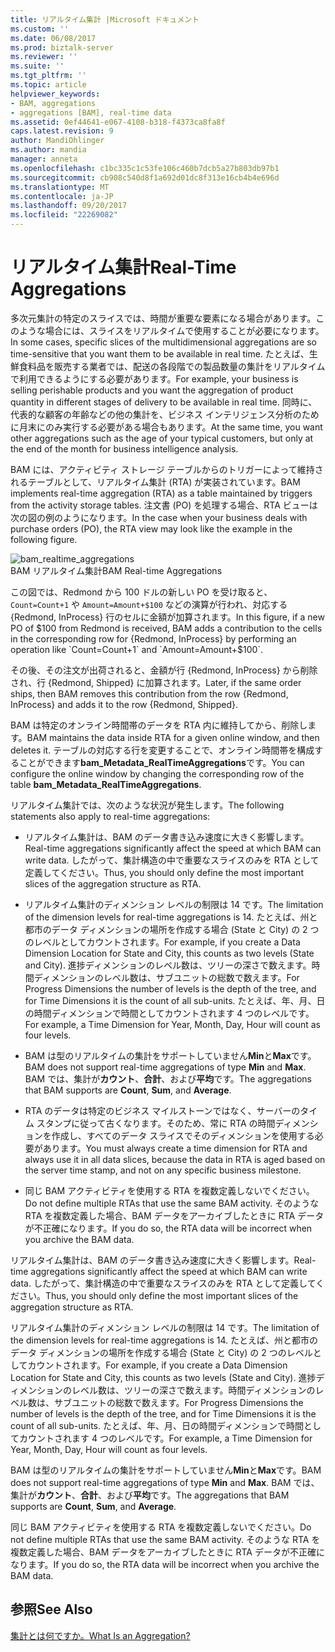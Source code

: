 ```yaml
---
title: リアルタイム集計 |Microsoft ドキュメント
ms.custom: ''
ms.date: 06/08/2017
ms.prod: biztalk-server
ms.reviewer: ''
ms.suite: ''
ms.tgt_pltfrm: ''
ms.topic: article
helpviewer_keywords:
- BAM, aggregations
- aggregations [BAM], real-time data
ms.assetid: 0ef44641-e067-4108-b318-f4373ca8fa8f
caps.latest.revision: 9
author: MandiOhlinger
ms.author: mandia
manager: anneta
ms.openlocfilehash: c1bc335c1c53fe106c460b7dcb5a27b803db97b1
ms.sourcegitcommit: cb908c540d8f1a692d01dc8f313e16cb4b4e696d
ms.translationtype: MT
ms.contentlocale: ja-JP
ms.lasthandoff: 09/20/2017
ms.locfileid: "22269082"
---
```

# <a name="real-time-aggregations"></a><span data-ttu-id="d8f2c-102">リアルタイム集計</span><span class="sxs-lookup"><span data-stu-id="d8f2c-102">Real-Time Aggregations</span></span>
<span data-ttu-id="d8f2c-103">多次元集計の特定のスライスでは、時間が重要な要素になる場合があります。このような場合には、スライスをリアルタイムで使用することが必要になります。</span><span class="sxs-lookup"><span data-stu-id="d8f2c-103">In some cases, specific slices of the multidimensional aggregations are so time-sensitive that you want them to be available in real time.</span></span> <span data-ttu-id="d8f2c-104">たとえば、生鮮食料品を販売する業者では、配送の各段階での製品数量の集計をリアルタイムで利用できるようにする必要があります。</span><span class="sxs-lookup"><span data-stu-id="d8f2c-104">For example, your business is selling perishable products and you want the aggregation of product quantity in different stages of delivery to be available in real time.</span></span> <span data-ttu-id="d8f2c-105">同時に、代表的な顧客の年齢などの他の集計を、ビジネス インテリジェンス分析のために月末にのみ実行する必要がある場合もあります。</span><span class="sxs-lookup"><span data-stu-id="d8f2c-105">At the same time, you want other aggregations such as the age of your typical customers, but only at the end of the month for business intelligence analysis.</span></span>  
  
 <span data-ttu-id="d8f2c-106">BAM には、アクティビティ ストレージ テーブルからのトリガーによって維持されるテーブルとして、リアルタイム集計 (RTA) が実装されています。</span><span class="sxs-lookup"><span data-stu-id="d8f2c-106">BAM implements real-time aggregation (RTA) as a table maintained by triggers from the activity storage tables.</span></span> <span data-ttu-id="d8f2c-107">注文書 (PO) を処理する場合、RTA ビューは次の図の例のようになります。</span><span class="sxs-lookup"><span data-stu-id="d8f2c-107">In the case when your business deals with purchase orders (PO), the RTA view may look like the example in the following figure.</span></span>  
  
 ![](../core/media/bam-realtime-aggregations.gif "bam_realtime_aggregations")  
<span data-ttu-id="d8f2c-108">BAM リアルタイム集計</span><span class="sxs-lookup"><span data-stu-id="d8f2c-108">BAM Real-time Aggregations</span></span>  
  
 <span data-ttu-id="d8f2c-109">この図では、Redmond から 100 ドルの新しい PO を受け取ると、`Count=Count+1` や `Amount=Amount+$100` などの演算が行われ、対応する {Redmond, InProcess} 行のセルに金額が加算されます。</span><span class="sxs-lookup"><span data-stu-id="d8f2c-109">In this figure, if a new PO of $100 from Redmond is received, BAM adds a contribution to the cells in the corresponding row for {Redmond, InProcess} by performing an operation like `Count=Count+1` and `Amount=Amount+$100`.</span></span>  
  
 <span data-ttu-id="d8f2c-110">その後、その注文が出荷されると、金額が行 {Redmond, InProcess} から削除され、行 {Redmond, Shipped} に加算されます。</span><span class="sxs-lookup"><span data-stu-id="d8f2c-110">Later, if the same order ships, then BAM removes this contribution from the row {Redmond, InProcess} and adds it to the row {Redmond, Shipped}.</span></span>  
  
 <span data-ttu-id="d8f2c-111">BAM は特定のオンライン時間帯のデータを RTA 内に維持してから、削除します。</span><span class="sxs-lookup"><span data-stu-id="d8f2c-111">BAM maintains the data inside RTA for a given online window, and then deletes it.</span></span> <span data-ttu-id="d8f2c-112">テーブルの対応する行を変更することで、オンライン時間帯を構成することができます**bam_Metadata_RealTimeAggregations**です。</span><span class="sxs-lookup"><span data-stu-id="d8f2c-112">You can configure the online window by changing the corresponding row of the table **bam_Metadata_RealTimeAggregations**.</span></span>  
  
 <span data-ttu-id="d8f2c-113">リアルタイム集計では、次のような状況が発生します。</span><span class="sxs-lookup"><span data-stu-id="d8f2c-113">The following statements also apply to real-time aggregations:</span></span>  
  
-   <span data-ttu-id="d8f2c-114">リアルタイム集計は、BAM のデータ書き込み速度に大きく影響します。</span><span class="sxs-lookup"><span data-stu-id="d8f2c-114">Real-time aggregations significantly affect the speed at which BAM can write data.</span></span> <span data-ttu-id="d8f2c-115">したがって、集計構造の中で重要なスライスのみを RTA として定義してください。</span><span class="sxs-lookup"><span data-stu-id="d8f2c-115">Thus, you should only define the most important slices of the aggregation structure as RTA.</span></span>  
  
-   <span data-ttu-id="d8f2c-116">リアルタイム集計のディメンション レベルの制限は 14 です。</span><span class="sxs-lookup"><span data-stu-id="d8f2c-116">The limitation of the dimension levels for real-time aggregations is 14.</span></span> <span data-ttu-id="d8f2c-117">たとえば、州と都市のデータ ディメンションの場所を作成する場合 (State と City) の 2 つのレベルとしてカウントされます。</span><span class="sxs-lookup"><span data-stu-id="d8f2c-117">For example, if you create a Data Dimension Location for State and City, this counts as two levels (State and City).</span></span> <span data-ttu-id="d8f2c-118">進捗ディメンションのレベル数は、ツリーの深さで数えます。時間ディメンションのレベル数は、サブユニットの総数で数えます。</span><span class="sxs-lookup"><span data-stu-id="d8f2c-118">For Progress Dimensions the number of levels is the depth of the tree, and for Time Dimensions it is the count of all sub-units.</span></span> <span data-ttu-id="d8f2c-119">たとえば、年、月、日の時間ディメンションで時間としてカウントされます 4 つのレベルです。</span><span class="sxs-lookup"><span data-stu-id="d8f2c-119">For example, a Time Dimension for Year, Month, Day, Hour will count as four levels.</span></span>  
  
-   <span data-ttu-id="d8f2c-120">BAM は型のリアルタイムの集計をサポートしていません**Min**と**Max**です。</span><span class="sxs-lookup"><span data-stu-id="d8f2c-120">BAM does not support real-time aggregations of type **Min** and **Max**.</span></span> <span data-ttu-id="d8f2c-121">BAM では、集計が**カウント**、**合計**、および**平均**です。</span><span class="sxs-lookup"><span data-stu-id="d8f2c-121">The aggregations that BAM supports are **Count**, **Sum**, and **Average**.</span></span>  
  
-   <span data-ttu-id="d8f2c-122">RTA のデータは特定のビジネス マイルストーンではなく、サーバーのタイム スタンプに従って古くなります。そのため、常に RTA の時間ディメンションを作成し、すべてのデータ スライスでそのディメンションを使用する必要があります。</span><span class="sxs-lookup"><span data-stu-id="d8f2c-122">You must always create a time dimension for RTA and always use it in all data slices, because the data in RTA is aged based on the server time stamp, and not on any specific business milestone.</span></span>  
  
-   <span data-ttu-id="d8f2c-123">同じ BAM アクティビティを使用する RTA を複数定義しないでください。</span><span class="sxs-lookup"><span data-stu-id="d8f2c-123">Do not define multiple RTAs that use the same BAM activity.</span></span> <span data-ttu-id="d8f2c-124">そのような RTA を複数定義した場合、BAM データをアーカイブしたときに RTA データが不正確になります。</span><span class="sxs-lookup"><span data-stu-id="d8f2c-124">If you do so, the RTA data will be incorrect when you archive the BAM data.</span></span>  
  
 <span data-ttu-id="d8f2c-125">リアルタイム集計は、BAM のデータ書き込み速度に大きく影響します。</span><span class="sxs-lookup"><span data-stu-id="d8f2c-125">Real-time aggregations significantly affect the speed at which BAM can write data.</span></span> <span data-ttu-id="d8f2c-126">したがって、集計構造の中で重要なスライスのみを RTA として定義してください。</span><span class="sxs-lookup"><span data-stu-id="d8f2c-126">Thus, you should only define the most important slices of the aggregation structure as RTA.</span></span>  
  
 <span data-ttu-id="d8f2c-127">リアルタイム集計のディメンション レベルの制限は 14 です。</span><span class="sxs-lookup"><span data-stu-id="d8f2c-127">The limitation of the dimension levels for real-time aggregations is 14.</span></span> <span data-ttu-id="d8f2c-128">たとえば、州と都市のデータ ディメンションの場所を作成する場合 (State と City) の 2 つのレベルとしてカウントされます。</span><span class="sxs-lookup"><span data-stu-id="d8f2c-128">For example, if you create a Data Dimension Location for State and City, this counts as two levels (State and City).</span></span> <span data-ttu-id="d8f2c-129">進捗ディメンションのレベル数は、ツリーの深さで数えます。時間ディメンションのレベル数は、サブユニットの総数で数えます。</span><span class="sxs-lookup"><span data-stu-id="d8f2c-129">For Progress Dimensions the number of levels is the depth of the tree, and for Time Dimensions it is the count of all sub-units.</span></span> <span data-ttu-id="d8f2c-130">たとえば、年、月、日の時間ディメンションで時間としてカウントされます 4 つのレベルです。</span><span class="sxs-lookup"><span data-stu-id="d8f2c-130">For example, a Time Dimension for Year, Month, Day, Hour will count as four levels.</span></span>  
  
 <span data-ttu-id="d8f2c-131">BAM は型のリアルタイムの集計をサポートしていません**Min**と**Max**です。</span><span class="sxs-lookup"><span data-stu-id="d8f2c-131">BAM does not support real-time aggregations of type **Min** and **Max**.</span></span> <span data-ttu-id="d8f2c-132">BAM では、集計が**カウント**、**合計**、および**平均**です。</span><span class="sxs-lookup"><span data-stu-id="d8f2c-132">The aggregations that BAM supports are **Count**, **Sum**, and **Average**.</span></span>  
  
 <span data-ttu-id="d8f2c-133">同じ BAM アクティビティを使用する RTA を複数定義しないでください。</span><span class="sxs-lookup"><span data-stu-id="d8f2c-133">Do not define multiple RTAs that use the same BAM activity.</span></span> <span data-ttu-id="d8f2c-134">そのような RTA を複数定義した場合、BAM データをアーカイブしたときに RTA データが不正確になります。</span><span class="sxs-lookup"><span data-stu-id="d8f2c-134">If you do so, the RTA data will be incorrect when you archive the BAM data.</span></span>  
  
## <a name="see-also"></a><span data-ttu-id="d8f2c-135">参照</span><span class="sxs-lookup"><span data-stu-id="d8f2c-135">See Also</span></span>  
 [<span data-ttu-id="d8f2c-136">集計とは何ですか。</span><span class="sxs-lookup"><span data-stu-id="d8f2c-136">What Is an Aggregation?</span></span>](../core/what-is-an-aggregation.md)